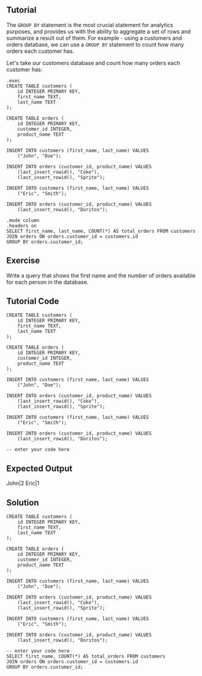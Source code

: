 Tutorial
--------

The `GROUP BY` statement is the most crucial statement for analytics purposes, and provides us with the ability to aggregate a set of rows and
summarize a result out of them. For example - using a customers and orders database, we can use a `GROUP BY` statement to count how many
orders each customer has.

Let's take our customers database and count how many orders each customer has:

    .exec
    CREATE TABLE customers (
        id INTEGER PRIMARY KEY,
        first_name TEXT,
        last_name TEXT
    );

    CREATE TABLE orders (
        id INTEGER PRIMARY KEY,
        customer_id INTEGER,
        product_name TEXT
    );

    INSERT INTO customers (first_name, last_name) VALUES
        ("John", "Doe");

    INSERT INTO orders (customer_id, product_name) VALUES
        (last_insert_rowid(), "Coke"),
        (last_insert_rowid(), "Sprite");

    INSERT INTO customers (first_name, last_name) VALUES
        ("Eric", "Smith");

    INSERT INTO orders (customer_id, product_name) VALUES
        (last_insert_rowid(), "Doritos");

    .mode column
    .headers on
    SELECT first_name, last_name, COUNT(*) AS total_orders FROM customers
    JOIN orders ON orders.customer_id = customers.id
    GROUP BY orders.customer_id;


Exercise
--------

Write a query that shows the first name and the number of orders available for each person in the database.

Tutorial Code
-------------
    CREATE TABLE customers (
        id INTEGER PRIMARY KEY,
        first_name TEXT,
        last_name TEXT
    );

    CREATE TABLE orders (
        id INTEGER PRIMARY KEY,
        customer_id INTEGER,
        product_name TEXT
    );

    INSERT INTO customers (first_name, last_name) VALUES
        ("John", "Doe");

    INSERT INTO orders (customer_id, product_name) VALUES
        (last_insert_rowid(), "Coke"),
        (last_insert_rowid(), "Sprite");

    INSERT INTO customers (first_name, last_name) VALUES
        ("Eric", "Smith");

    INSERT INTO orders (customer_id, product_name) VALUES
        (last_insert_rowid(), "Doritos");

    -- enter your code here



Expected Output
---------------
John|2
Eric|1

Solution
--------
    CREATE TABLE customers (
        id INTEGER PRIMARY KEY,
        first_name TEXT,
        last_name TEXT
    );

    CREATE TABLE orders (
        id INTEGER PRIMARY KEY,
        customer_id INTEGER,
        product_name TEXT
    );

    INSERT INTO customers (first_name, last_name) VALUES
        ("John", "Doe");

    INSERT INTO orders (customer_id, product_name) VALUES
        (last_insert_rowid(), "Coke"),
        (last_insert_rowid(), "Sprite");

    INSERT INTO customers (first_name, last_name) VALUES
        ("Eric", "Smith");

    INSERT INTO orders (customer_id, product_name) VALUES
        (last_insert_rowid(), "Doritos");

    -- enter your code here
    SELECT first_name, COUNT(*) AS total_orders FROM customers
    JOIN orders ON orders.customer_id = customers.id
    GROUP BY orders.customer_id;

